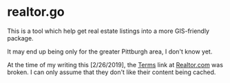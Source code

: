 # realtor.go

This is a tool which help get real estate listings into a more GIS-friendly package.

It may end up being only for the greater Pittburgh area, I don't know yet.

At the time of my writing this [2/26/2019], the [Terms](https://marketing.move.com/terms-of-service/) link at [Realtor.com](https://www.realtor.com/) 
was broken.  I can only assume that they don't like their content being cached.
